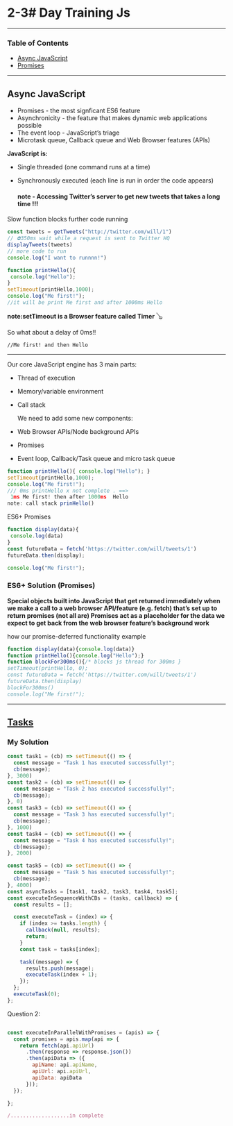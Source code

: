 
# 2-3# Day Training Js
---
### Table of Contents
- [Async JavaScript](#)
- [Promises](#)

---

## Async JavaScript

- Promises - the most signficant ES6 feature
- Asynchronicity - the feature that makes dynamic web applications possible
- The event loop - JavaScript’s triage
- Microtask queue, Callback queue and Web Browser features (APIs)

 **JavaScript is:**
- Single threaded (one command runs at a time)
- Synchronously executed (each line is run in order the code appears)

  #### note - Accessing Twitter’s server to get new tweets that takes a long time !!!

Slow function blocks further code running
  ```javascript
const tweets = getTweets("http://twitter.com/will/1")
// ⛔350ms wait while a request is sent to Twitter HQ
displayTweets(tweets)
// more code to run
console.log("I want to runnnn!")

  ```
```javascript
function printHello(){
 console.log("Hello");
}
setTimeout(printHello,1000);
console.log("Me first!");
//it will be print Me first and after 1000ms Hello
```
**note:setTimeout is a Browser feature called Timer** 🪕

So what about a delay of 0ms!!

`//Me first! and then Hello`

---

Our core JavaScript engine has 3 main parts:
- Thread of execution
- Memory/variable environment
- Call stack


  We need to add some new components:
- Web Browser APIs/Node background APIs
- Promises
- Event loop, Callback/Task queue and micro task queue 

```javascript
function printHello(){ console.log("Hello"); }
setTimeout(printHello,1000);
console.log("Me first!");
/// 0ms printHello x not complete . ==>
 1ms Me first! then after 1000ms  Hello
note: call stack prinHello()
```

ES6+ Promises

```javascript
function display(data){
 console.log(data)
}
const futureData = fetch('https://twitter.com/will/tweets/1')
futureData.then(display);

console.log("Me first!");
```
### ES6+ Solution (Promises)

**Special objects built into JavaScript that get returned immediately when we make
a call to a web browser API/feature (e.g. fetch) that’s set up to return promises
(not all are)
Promises act as a placeholder for the data we expect to get back from the web
browser feature’s background work**

how our promise-deferred functionality
example
```javascript
function display(data){console.log(data)}
function printHello(){console.log("Hello");}
function blockFor300ms(){/* blocks js thread for 300ms }
setTimeout(printHello, 0);
const futureData = fetch('https://twitter.com/will/tweets/1')
futureData.then(display)
blockFor300ms()
console.log("Me first!");
```
--- 

## [Tasks](https://github.com/orjwan-alrajaby/gsg-expressjs-backend-training-2023/blob/main/learning-sprint-1/week2-day3-tasks/tasks.md)
### My Solution

```javascript
const task1 = (cb) => setTimeout(() => {
  const message = "Task 1 has executed successfully!";
  cb(message);
}, 3000)
const task2 = (cb) => setTimeout(() => {
  const message = "Task 2 has executed successfully!";
  cb(message);
}, 0)
const task3 = (cb) => setTimeout(() => {
  const message = "Task 3 has executed successfully!";
  cb(message);
}, 1000)
const task4 = (cb) => setTimeout(() => {
  const message = "Task 4 has executed successfully!";
  cb(message);
}, 2000)

const task5 = (cb) => setTimeout(() => {
  const message = "Task 5 has executed successfully!";
  cb(message);
}, 4000)
const asyncTasks = [task1, task2, task3, task4, task5];
const executeInSequenceWithCBs = (tasks, callback) => {
  const results = [];

  const executeTask = (index) => {
    if (index >= tasks.length) {
      callback(null, results);
      return;
    }
    const task = tasks[index];

    task((message) => {
      results.push(message);
      executeTask(index + 1);
    });
  };
  executeTask(0);
};
```
Question 2:
```javascript 

const executeInParallelWithPromises = (apis) => {
  const promises = apis.map(api => {
    return fetch(api.apiUrl)
      .then(response => response.json())
      .then(apiData => ({
        apiName: api.apiName,
        apiUrl: api.apiUrl,
        apiData: apiData
      }));
  });

};

/...................in complete
```



